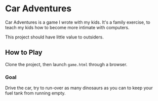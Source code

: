 # Car Adventures
Car Adventures is a game I wrote with my kids.  It's a family exercise, to teach my kids
how to become more intimate with computers.

This project should have little value to outsiders.

## How to Play
Clone the project, then launch `game.html` through a browser.

### Goal
Drive the car, try to run-over as many dinosaurs as you can to keep your fuel tank from
running empty.

